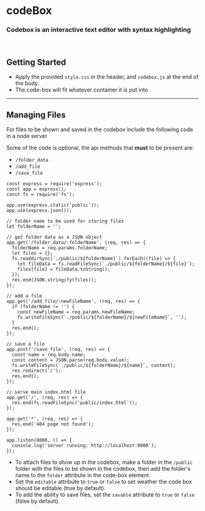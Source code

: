 # codeBox

### Codebox is an interactive text editor with syntax highlighting

<br>

## Getting Started

- Apply the provided `style.css` in the header, and `codebox.js` at the end of the body.
- The code-box will fit whatever container it is put into

---

## Managing Files

For files to be shown and saved in the codebox include the following code in a node server

Some of the code is optional, the api methods that **must** to be present are:

- `/folder_data`
- `/add_file`
- `/save_file`

```
const express = require('express');
const app = express();
const fs = require('fs');

app.use(express.static('public'));
app.use(express.json());

// folder name to be used for storing files
let folderName = '';

// get folder data as a JSON object
app.get('/folder_data/:folderName', (req, res) => {
  folderName = req.params.folderName;
  let files = {};
  fs.readdirSync(`./public/${folderName}`).forEach((file) => {
    let fileData = fs.readFileSync(`./public/${folderName}/${file}`);
    files[file] = fileData.toString();
  });
  res.end(JSON.stringify(files));
});

// add a file
app.get('/add_file/:newFileName', (req, res) => {
  if (folderName != '') {
    const newFileName = req.params.newFileName;
    fs.writeFileSync(`./public/${folderName}/${newFileName}`, '');
  }
  res.end();
});

// save a file
app.post('/save_file', (req, res) => {
  const name = req.body.name;
  const content = JSON.parse(req.body.value);
  fs.writeFileSync(`./public/${folderName}/${name}`, content);
  res.redirect('/');
  res.end();
});

// serve main index.html file
app.get('/', (req, res) => {
  res.end(fs.readFileSync('public/index.html'));
});

app.get('*', (req, res) => {
  res.end('404 page not found');
});

app.listen(8000, () => {
  console.log('server running: http://localhost:8000');
});
```

- To attach files to show up in the codebox, make a folder in the `/public` folder with the files to be shown in the codebox, then add the folder's name to the `folder` attribute in the code-box element.
- Set the `editable` attribute to `true` or `false` to set weather the code box should be editable (true by default).
- To add the ability to save files, set the `savable` attribute to `true` or `false` (false by default).
